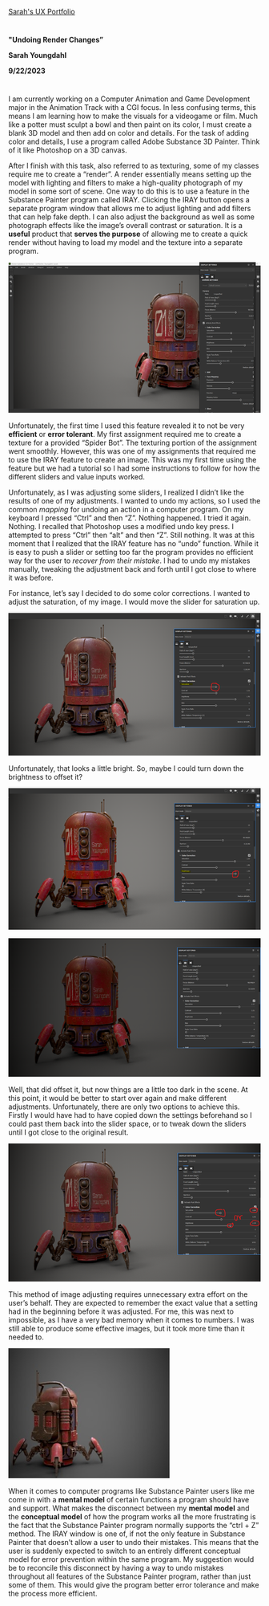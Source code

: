 [Sarah's UX Portfolio](..)
#
**"Undoing Render Changes”**

**Sarah Youngdahl**

**9/22/2023**
#

I am currently working on a Computer Animation and Game Development major in the Animation Track with a CGI focus. In less confusing terms, this means I am learning how to make the visuals for a videogame or film. Much like a potter must sculpt a bowl and then paint on its color, I must create a blank 3D model and then add on color and details. For the task of adding color and details, I use a program called Adobe Substance 3D Painter. Think of it like Photoshop on a 3D canvas. 

After I finish with this task, also referred to as texturing, some of my classes require me to create a “render”. A render essentially means setting up the model with lighting and filters to make a high-quality photograph of my model in some sort of scene. One way to do this is to use a feature in the Substance Painter program called IRAY. Clicking the IRAY button opens a separate program window that allows me to adjust lighting and add filters that can help fake depth. I can also adjust the background as well as some photograph effects like the image’s overall contrast or saturation. It is a **useful** product that **serves the purpose** of allowing me to create a quick render without having to load my model and the texture into a separate program.

 ![Display settings in IRAY](/assets/J1_P1.png)
 
Unfortunately, the first time I used this feature revealed it to not be very **efficient** or **error tolerant**. My first assignment required me to create a texture for a provided “Spider Bot”.  The texturing portion of the assignment went smoothly. However, this was one of my assignments that required me to use the IRAY feature to create an image. This was my first time using the feature but we had a tutorial so I had some instructions to follow for how the different sliders and value inputs worked. 

Unfortunately, as I was adjusting some sliders, I realized I didn’t like the results of one of my adjustments. I wanted to undo my actions, so I used the common *mapping* for undoing an action in a computer program. On my keyboard I pressed “Ctrl” and then “Z”. Nothing happened. I tried it again. Nothing. I recalled that Photoshop uses a modified undo key press. I attempted to press “Ctrl” then “alt” and then “Z”. Still nothing. It was at this moment that I realized that the IRAY feature has no “undo” function. While it is easy to push a slider or setting too far the program provides no efficient way for the user to *recover from their mistake*. I had to undo my mistakes manually, tweaking the adjustment back and forth until I got close to where it was before. 

For instance, let’s say I decided to do some color corrections. I wanted to adjust the saturation, of my image. I would move the slider for saturation up. 

 ![Circled slider for saturation](/assets/J1_P2.png)
 
Unfortunately, that looks a little bright. So, maybe I could turn down the brightness to offset it?

 ![Result of saturation adjustment with brightness circled](/assets/J1_P3.png)
 
 ![Result of brightness adjustment](/assets/J1_P4.png)
 
Well, that did offset it, but now things are a little too dark in the scene. At this point, it would be better to start over again and make different adjustments. Unfortunately, there are only two options to achieve this. Firstly I would have had to have copied down the settings beforehand so I could past them back into the slider space, or to tweak down the sliders until I got close to the original result. 

![Attempt to reset image, with sliders and number inputs circled](/assets/J1_P5.png)

This method of image adjusting requires unnecessary extra effort on the user’s behalf. They are expected to remember the exact value that a setting had in the beginning before it was adjusted. For me, this was next to impossible, as I have a very bad memory when it comes to numbers. I was still able to produce some effective images, but it took more time than it needed to.  

![Final Render of image](/assets/J1_P6.jpg)

When it comes to computer programs like Substance Painter users like me come in with a **mental model** of certain functions a program should have and support. What makes the disconnect between my **mental model** and the **conceptual model** of how the program works all the more frustrating is the fact that the Substance Painter program normally supports the “ctrl + Z” method. The IRAY window is one of, if not the only feature in Substance Painter that doesn’t allow a user to undo their mistakes. This means that the user is suddenly expected to switch to an entirely different conceptual model for error prevention within the same program. My suggestion would be to reconcile this disconnect by having a way to undo mistakes throughout all features of the Substance Painter program, rather than just some of them. This would give the program better error tolerance and make the process more efficient. 
